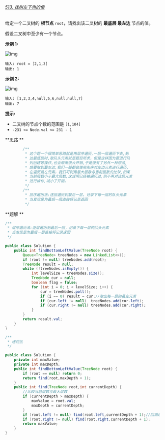 ###### [513. 找树左下角的值](https://leetcode-cn.com/problems/find-bottom-left-tree-value/)

给定一个二叉树的 **根节点** `root`，请找出该二叉树的 **最底层 最左边** 节点的值。

假设二叉树中至少有一个节点。

**示例 1:**

![img](https://assets.leetcode.com/uploads/2020/12/14/tree1.jpg)

```
输入: root = [2,1,3]
输出: 1
```

**示例 2:**

![img](https://assets.leetcode.com/uploads/2020/12/14/tree2.jpg)

```
输入: [1,2,3,4,null,5,6,null,null,7]
输出: 7
```



**提示:**

- 二叉树的节点个数的范围是 `[1,104]`
- `-231 <= Node.val <= 231 - 1`

**思路 **

```java
        /**
         * 这个题一个很简单思路就是用层序遍历,一层一层遍历下去,到
         * 达最底层时,取队头元素就是题目所求，但是这样因为要进行队
         * 列创建等操作,也会带来很大开销,于是便有了另外一种想法,
         * 想要取到最左边,我们一般都会使用先序对左边元素进行遍历,
         * 在遍历最左元素，我们可利用最大层数与当前层数的比较,如果
         * 当前层数小于最大层数,这说明已经被遍历过,则不再对该层元素
         * 进行操作,减小了开销。
         */
        /**
         * 层序遍历法:逐层遍历到最后一层，记录下每一层的队头元素
         * 当发现是为最后一层直接将记录返回
         */
```

**题解 **

```java
/**
 * 层序遍历法:逐层遍历到最后一层，记录下每一层的队头元素
 * 当发现是为最后一层直接将记录返回
 */
```

```java
public class Solution {
    public int findBottomLeftValue(TreeNode root) {
        Queue<TreeNode> treeNodes = new LinkedList<>();
        if (root != null) treeNodes.add(root);
        TreeNode result = null;
        while (!treeNodes.isEmpty()) {
            int levelSize = treeNodes.size();
            TreeNode cur = null;
            boolean flag = false;
            for (int i = 0; i < levelSize; i++) {
                cur = treeNodes.poll();
                if (i == 0) result = cur;//取出每一层的最左元素
                if (cur.left != null)  treeNodes.add(cur.left);
                if (cur.right != null) treeNodes.add(cur.right);
            }
        }
        return result.val;
    }
}
```

```java
/**
 * 递归法
 */
```

```java
public class Solution {
    private int maxValue;
    private int maxDepth;
    public int findBottomLeftValue(TreeNode root) {
        if (root == null) return 0;
        return find(root,maxDepth + 1);
    }
    public int find(TreeNode root,int currentDepth) {
        //比较当前层数与最大层数
        if (currentDepth > maxDepth) {
            maxValue = root.val;
            maxDepth = currentDepth;
        }
        if (root.left != null) find(root.left,currentDepth + 1);//回溯过程
        if (root.right != null) find(root.right,currentDepth + 1);
        return maxValue;
    }
}
```





